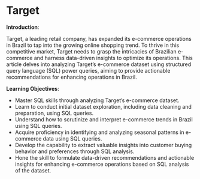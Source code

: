 # **Target**
**Introduction**:

Target, a leading retail company, has expanded its e-commerce operations in Brazil to tap into the growing online shopping trend. To thrive in this competitive market, Target needs to grasp the intricacies of Brazilian e-commerce and harness data-driven insights to optimize its operations. This article delves into analyzing Target’s e-commerce dataset using structured query language (SQL) power queries, aiming to provide actionable recommendations for enhancing operations in Brazil.

**Learning Objectives**:

- Master SQL skills through analyzing Target’s e-commerce dataset.
- Learn to conduct initial dataset exploration, including data cleaning and preparation, using SQL queries.
- Understand how to scrutinize and interpret e-commerce trends in Brazil using SQL queries.
- Acquire proficiency in identifying and analyzing seasonal patterns in e-commerce data using SQL queries.
- Develop the capability to extract valuable insights into customer buying behavior and preferences through SQL analysis.
- Hone the skill to formulate data-driven recommendations and actionable insights for enhancing e-commerce operations based on SQL analysis of the dataset.





